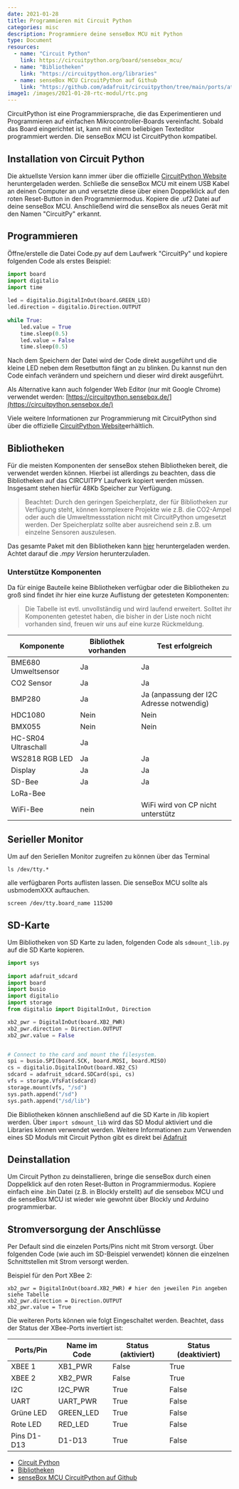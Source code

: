 ```yaml
---
date: 2021-01-28
title: Programmieren mit Circuit Python
categories: misc
description: Programmiere deine senseBox MCU mit Python
type: Document
resources:
  - name: "Circuit Python"
    link: https://circuitpython.org/board/sensebox_mcu/
  - name: "Bibliotheken"
    link: "https://circuitpython.org/libraries"
  - name: senseBox MCU CircuitPython auf Github
    link: "https://github.com/adafruit/circuitpython/tree/main/ports/atmel-samd/boards/sensebox_mcu"
image1: /images/2021-01-28-rtc-modul/rtc.png
---
```


CircuitPython ist eine Programmiersprache, die das Experimentieren und Programmieren auf einfachen Mikrocontroller-Boards vereinfacht. Sobald das Board eingerichtet ist, kann mit einem beliebigen Texteditor programmiert werden. Die senseBox MCU ist CircuitPython kompatibel.

## Installation von Circuit Python

Die aktuellste Version kann immer über die offizielle [CircuitPython Website](https://circuitpython.org/board/sensebox_mcu/) heruntergeladen werden. 
Schließe die senseBox MCU mit einem USB Kabel an deinen Computer an und versetzte diese über einen Doppelklick auf den roten Reset-Button in den Programmiermodus. Kopiere die .uf2 Datei auf deine senseBox MCU. Anschließend wird die senseBox als neues Gerät mit den Namen "CircuitPy" erkannt.

## Programmieren

Öffne/erstelle die Datei Code.py auf dem Laufwerk "CircuitPy" und kopiere folgenden Code als erstes Beispiel:

```python
import board
import digitalio
import time
 
led = digitalio.DigitalInOut(board.GREEN_LED)
led.direction = digitalio.Direction.OUTPUT
 
while True:
    led.value = True
    time.sleep(0.5)
    led.value = False
    time.sleep(0.5)
```    

Nach dem Speichern der Datei wird der Code direkt ausgeführt und die kleine LED neben dem Resetbutton fängt an zu blinken. Du kannst nun den Code einfach verändern und speichern und dieser wird direkt ausgeführt.

Als Alternative kann auch folgender Web Editor (nur mit Google Chrome) verwendet werden:
[https://circuitpython.sensebox.de/](https://circuitpython.sensebox.de/)


Viele weitere Informationen zur Programmierung mit CircuitPython sind über die offizielle [CircuitPython Website](https://circuitpython.org/awesome)erhältlich.

## Bibliotheken
Für die meisten Komponenten der senseBox stehen Bibliotheken bereit, die verwendet werden können. Hierbei ist allerdings zu beachten, dass die Bibliotheken auf das CIRCUITPY Laufwerk kopiert werden müssen. Insgesamt stehen hierfür 48Kb Speicher zur Verfügung. 

>Beachtet: Durch den geringen Speicherplatz, der für Bibliotheken zur Verfügung steht, können komplexere Projekte wie z.B. die CO2-Ampel oder auch die Umweltmessstation nicht mit CircuitPython umgesetzt werden. Der Speicherplatz sollte aber ausreichend sein z.B. um einzelne Sensoren auszulesen.

Das gesamte Paket mit den Bibliotheken kann [hier](https://circuitpython.org/libraries) heruntergeladen werden. Achtet darauf die *.mpy Version* herunterzuladen. 


### Unterstütze Komponenten

Da für einige Bauteile keine Bibliotheken verfügbar oder die Bibliotheken zu groß sind findet ihr hier eine kurze Auflistung der getesteten Komponenten:

>Die Tabelle ist evtl. unvollständig und wird laufend erweitert. Solltet ihr Komponenten getestet haben, die bisher in der Liste noch nicht vorhanden sind, freuen wir uns auf eine kurze Rückmeldung. 

| Komponente | Bibliothek vorhanden | Test erfolgreich |
| ---------  | --------             |   ---------      |
| BME680 Umweltsensor | Ja | Ja | 
| CO2 Sensor | Ja | Ja |
| BMP280 | Ja | Ja (anpassung der I2C Adresse notwendig) |
| HDC1080 | Nein | Nein |
| BMX055 | Nein | Nein |
| HC-SR04 Ultraschall | Ja | |
| WS2818 RGB LED |  Ja | Ja |
| Display | Ja | Ja |
| SD-Bee | Ja | Ja |
| LoRa-Bee |  | | 
| WiFi-Bee | nein | WiFi wird von CP nicht unterstütz |
 



## Serieller Monitor
Um auf den Seriellen Monitor zugreifen zu können über das Terminal 
```
ls /dev/tty.*
```
alle verfügbaren Ports auflisten lassen. Die senseBox MCU sollte als usbmodemXXX auftauchen.
```
screen /dev/tty.board_name 115200
```

## SD-Karte
Um Bibliotheken von SD Karte zu laden, folgenden Code als `sdmount_lib.py` auf die SD Karte kopieren.

```python
import sys
 
import adafruit_sdcard
import board
import busio
import digitalio
import storage
from digitalio import DigitalInOut, Direction 

xb2_pwr = DigitalInOut(board.XB2_PWR)
xb2_pwr.direction = Direction.OUTPUT
xb2_pwr.value = False


# Connect to the card and mount the filesystem.
spi = busio.SPI(board.SCK, board.MOSI, board.MISO)
cs = digitalio.DigitalInOut(board.XB2_CS)
sdcard = adafruit_sdcard.SDCard(spi, cs)
vfs = storage.VfsFat(sdcard)
storage.mount(vfs, "/sd")
sys.path.append("/sd")
sys.path.append("/sd/lib")
```

Die Bibliotheken können anschließend auf die SD Karte in /lib kopiert werden. 
Über `import sdmount_lib` wird das SD Modul aktiviert und die Libraries können verwendet werden. Weitere Informationen zum Verwenden eines SD Moduls mit Circuit Python gibt es direkt bei [Adafruit](https://learn.adafruit.com/adafruit-micro-sd-breakout-board-card-tutorial/circuitpython)


## Deinstallation
Um Circuit Python zu deinstallieren, bringe die senseBox durch einen Doppelklick auf den roten Reset-Button in Programmiermodus. Kopiere einfach eine .bin Datei (z.B. in Blockly erstellt) auf die sensebox MCU und die senseBox MCU ist wieder wie gewohnt über Blockly und Arduino programmierbar.

## Stromversorgung der Anschlüsse
Per Default sind die einzelen Ports/Pins nicht mit Strom versorgt. Über folgenden Code (wie auch im SD-Beispiel verwendet) können die einzelnen Schnittstellen mit Strom versorgt werden. 

Beispiel für den Port XBee 2:

```
xb2_pwr = DigitalInOut(board.XB2_PWR) # hier den jeweilen Pin angeben siehe Tabelle
xb2_pwr.direction = Direction.OUTPUT
xb2_pwr.value = True
```
Die weiteren Ports können wie folgt Eingeschaltet werden. Beachtet, dass der Status der XBee-Ports invertiert ist:

| Ports/Pin | Name im Code | Status (aktiviert) | Status (deaktiviert) |
| --- | ---- | ---- | ---- | 
| XBEE 1 | XB1_PWR |  False | True |
| XBEE 2 | XB2_PWR |  False | True | 
| I2C |  I2C_PWR |  True | False |
| UART | UART_PWR |  True | False |
| Grüne LED | GREEN_LED | True | False |
| Rote LED | RED_LED | True | False |
| Pins D1-D13 | D1-D13 | True | False |




- [Circuit Python](https://circuitpython.org/board/sensebox_mcu/)
- [Bibliotheken](https://circuitpython.org/libraries)
- [senseBox MCU CircuitPython auf Github](https://github.com/adafruit/circuitpython/tree/main/ports/atmel-samd/boards/sensebox_mcu)
